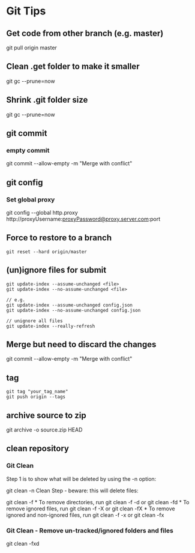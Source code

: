 # Git Tips
## Get code from other branch (e.g. master)

git pull origin master

## Clean .get folder to make it smaller

git gc --prune=now

## Shrink .git folder size
git gc --prune=now

## git commit
### empty commit
git commit --allow-empty -m "Merge with conflict"

## git config
### Set global proxy
git config --global http.proxy http://proxyUsername:proxyPassword@proxy.server.com:port

## Force to restore to a branch
`git reset --hard origin/master`

## (un)ignore files for submit
```
git update-index --assume-unchanged <file>
git update-index --no-assume-unchanged <file>

// e.g. 
git update-index --assume-unchanged config.json
git update-index --no-assume-unchanged config.json

// unignore all files
git update-index --really-refresh
```



## Merge but need to discard the changes
git commit --allow-empty -m "Merge with conflict"


## tag
```
git tag "your_tag_name"
git push origin --tags
```

## archive source to zip
git archive -o source.zip HEAD

## clean repository

### Git Clean
Step 1 is to show what will be deleted by using the -n option:

git clean -n
Clean Step - beware: this will delete files:

git clean -f
	* To remove directories, run git clean -f -d or git clean -fd
	* To remove ignored files, run git clean -f -X or git clean -fX
	* To remove ignored and non-ignored files, run git clean -f -x or git clean -fx



### Git Clean - Remove un-tracked/ignored folders and files
git clean -fxd
